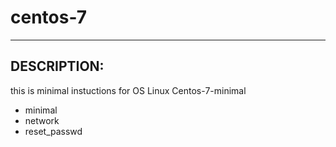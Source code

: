# centos-7
***
## DESCRIPTION:

this is minimal instuctions for OS Linux Centos-7-minimal

* minimal
* network
* reset_passwd
